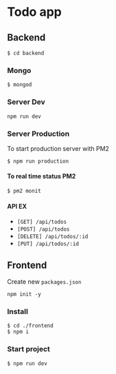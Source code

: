# Todo app

## Backend
```
$ cd backend
```
### Mongo
```
$ mongod
```

### Server Dev
```
npm run dev
```

### Server Production
To start production server with PM2
```
$ npm run production
```
#### To real time status PM2
```
$ pm2 monit
```

#### API EX
- `[GET] /api/todos`
- `[POST] /api/todos`
- `[DELETE] /api/todos/:id`
- `[PUT] /api/todos/:id`


## Frontend
Create new `packages.json`
```
npm init -y
```

### Install
```
$ cd ./frontend
$ npm i
````

### Start project
```
$ npm run dev
```




